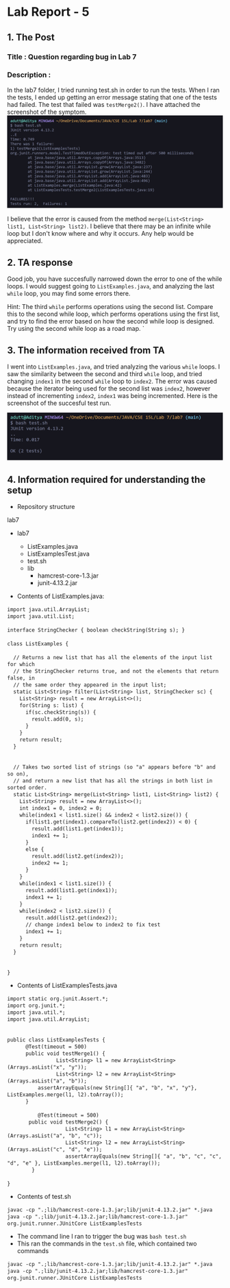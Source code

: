 # Lab Report - 5

## 1. The Post

### Title : Question regarding bug in Lab 7

### Description :
In the lab7 folder, I tried running test.sh in order to run the tests. When I ran the tests, I ended up getting an error message stating that one of the tests had failed. The test that failed
was `testMerge2()`. I have attached the screenshot of the symptom.
![image](images/symptomlr5.png)

I believe that the error is caused from the method `merge(List<String> list1, List<String> list2)`. I believe that there may be an infinite while loop but I don't know where and why it occurs.
Any help would be appreciated.

## 2. TA response
 
Good job, you have succesfully narrowed down the error to one of the while loops. I would suggest going to `ListExamples.java`, and analyzing the last `while` loop, you may find some errors there.

Hint: The third `while` performs operations using the second list. Compare this to the second while loop, which performs operations using the first list, and try to find the error based on 
how the second while loop is designed. Try using the second while loop as a road map.
`

## 3. The information received from TA

I went into `ListExamples.java`, and tried analyzing the various `while` loops. I saw the similarity between the second and third `while` loop, and tried changing `index1` in the second `while` loop to `index2`. The error was caused because the iterator being used for the second list was `index2`, however instead of incrementing `index2`, `index1` was being incremented. Here is the screenshot of the succesful test run.

![image](images/successlr5.png)


## 4. Information required for understanding the setup

- Repository structure 

lab7

- lab7
  - ListExamples.java
  - ListExamplesTest.java
  - test.sh
  - lib
    - hamcrest-core-1.3.jar
    - junit-4.13.2.jar


- Contents of ListExamples.java:
```
import java.util.ArrayList;
import java.util.List;

interface StringChecker { boolean checkString(String s); }

class ListExamples {

  // Returns a new list that has all the elements of the input list for which
  // the StringChecker returns true, and not the elements that return false, in
  // the same order they appeared in the input list;
  static List<String> filter(List<String> list, StringChecker sc) {
    List<String> result = new ArrayList<>();
    for(String s: list) {
      if(sc.checkString(s)) {
        result.add(0, s);
      }
    }
    return result;
  }


  // Takes two sorted list of strings (so "a" appears before "b" and so on),
  // and return a new list that has all the strings in both list in sorted order.
  static List<String> merge(List<String> list1, List<String> list2) {
    List<String> result = new ArrayList<>();
    int index1 = 0, index2 = 0;
    while(index1 < list1.size() && index2 < list2.size()) {
      if(list1.get(index1).compareTo(list2.get(index2)) < 0) {
        result.add(list1.get(index1));
        index1 += 1;
      }
      else {
        result.add(list2.get(index2));
        index2 += 1;
      }
    }
    while(index1 < list1.size()) {
      result.add(list1.get(index1));
      index1 += 1;
    }
    while(index2 < list2.size()) {
      result.add(list2.get(index2));
      // change index1 below to index2 to fix test
      index1 += 1;
    }
    return result;
  }


}
```

- Contents of ListExamplesTests.java
```
import static org.junit.Assert.*;
import org.junit.*;
import java.util.*;
import java.util.ArrayList;


public class ListExamplesTests {
      @Test(timeout = 500)
      public void testMerge1() {
    		    List<String> l1 = new ArrayList<String>(Arrays.asList("x", "y"));
		        List<String> l2 = new ArrayList<String>(Arrays.asList("a", "b"));
          assertArrayEquals(new String[]{ "a", "b", "x", "y"}, ListExamples.merge(l1, l2).toArray());
      }
	
	      @Test(timeout = 500)
       public void testMerge2() {
		           List<String> l1 = new ArrayList<String>(Arrays.asList("a", "b", "c"));
		           List<String> l2 = new ArrayList<String>(Arrays.asList("c", "d", "e"));
		           assertArrayEquals(new String[]{ "a", "b", "c", "c", "d", "e" }, ListExamples.merge(l1, l2).toArray());
        }
		
}
```

- Contents of test.sh
```
javac -cp ".;lib/hamcrest-core-1.3.jar;lib/junit-4.13.2.jar" *.java
java -cp ".;lib/junit-4.13.2.jar;lib/hamcrest-core-1.3.jar" org.junit.runner.JUnitCore ListExamplesTests
```
- The command line I ran to trigger the bug was `bash test.sh`
- This ran the commands in the `test.sh` file, which contained two commands
```
javac -cp ".;lib/hamcrest-core-1.3.jar;lib/junit-4.13.2.jar" *.java
java -cp ".;lib/junit-4.13.2.jar;lib/hamcrest-core-1.3.jar" org.junit.runner.JUnitCore ListExamplesTests
```
